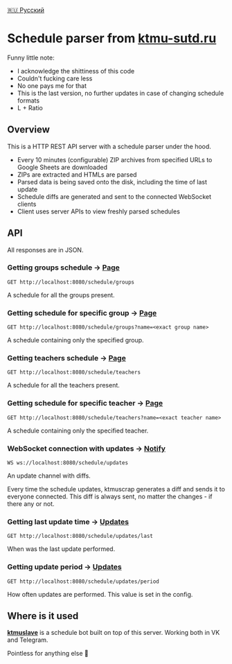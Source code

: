 [🇷🇺 Русский](/README-RU.md)

# Schedule parser from [ktmu-sutd.ru](https://ktmu-sutd.ru)

Funny little note:
- I acknowledge the shittiness of this code
- Couldn't fucking care less
- No one pays me for that
- This is the last version,
no further updates in case of changing schedule formats
- L + Ratio


## Overview
This is a HTTP REST API server with a schedule parser under the hood.

- Every 10 minutes (configurable) ZIP archives
from specified URLs to Google Sheets are downloaded
- ZIPs are extracted and HTMLs are parsed
- Parsed data is being saved onto the disk,
including the time of last update
- Schedule diffs are generated and sent
to the connected WebSocket clients
- Client uses server APIs to view freshly parsed schedules


## API
All responses are in JSON.


### Getting groups schedule → [Page](/doc/en/response/page.md)
```
GET http://localhost:8080/schedule/groups
```
A schedule for all the groups present.


### Getting schedule for specific group → [Page](/doc/en/response/page.md)
```
GET http://localhost:8080/schedule/groups?name=<exact group name>
```
A schedule containing only the specified group.


### Getting teachers schedule → [Page](/doc/en/response/page.md)
```
GET http://localhost:8080/schedule/teachers
```
A schedule for all the teachers present.


### Getting schedule for specific teacher → [Page](/doc/en/response/page.md)
```
GET http://localhost:8080/schedule/teachers?name=<exact teacher name>
```
A schedule containing only the specified teacher.


### WebSocket connection with updates → [Notify](/doc/en/object/notify.md)
```
WS ws://localhost:8080/schedule/updates
```
An update channel with diffs.

Every time the schedule updates,
ktmuscrap generates a diff and sends it
to everyone connected.
This diff is always sent, no matter
the changes - if there any or not.


### Getting last update time → [Updates](/doc/en/response/updates.md)
```
GET http://localhost:8080/schedule/updates/last
```
When was the last update performed.


### Getting update period → [Updates](/doc/en/response/updates.md)
```
GET http://localhost:8080/schedule/updates/period
```
How often updates are performed. This value is set in the config.


## Where is it used
[**ktmuslave**](https://github.com/kerdl/ktmuslave) is a schedule bot built on top of this server. Working both in VK and Telegram.

Pointless for anything else 🤔
